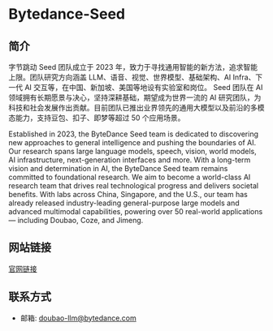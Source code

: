 # Bytedance-Seed
## 简介
字节跳动 Seed 团队成立于 2023 年，致力于寻找通用智能的新方法，追求智能上限。团队研究方向涵盖 LLM、语音、视觉、世界模型、基础架构、AI Infra、下一代 AI 交互等，在中国、新加坡、美国等地设有实验室和岗位。
Seed 团队在 AI 领域拥有长期愿景与决心，坚持深耕基础，期望成为世界一流的 AI 研究团队，为科技和社会发展作出贡献。目前团队已推出业界领先的通用大模型以及前沿的多模态能力，支持豆包、扣子、即梦等超过 50 个应用场景。


Established in 2023, the ByteDance Seed team is dedicated to discovering new approaches to general intelligence and pushing the boundaries of AI. Our research spans large language models, speech, vision, world models, AI infrastructure, next-generation interfaces and more. 
With a long-term vision and determination in AI, the ByteDance Seed team remains committed to foundational research. We aim to become a world-class AI research team that drives real technological progress and delivers societal benefits.
With labs across China, Singapore, and the U.S., our team has already released industry-leading general-purpose large models and advanced multimodal capabilities, powering over 50 real-world applications — including Doubao, Coze, and Jimeng.
## 网站链接
[官网链接](https://seed.bytedance.com/)
## 联系方式
- 邮箱: doubao-llm@bytedance.com
